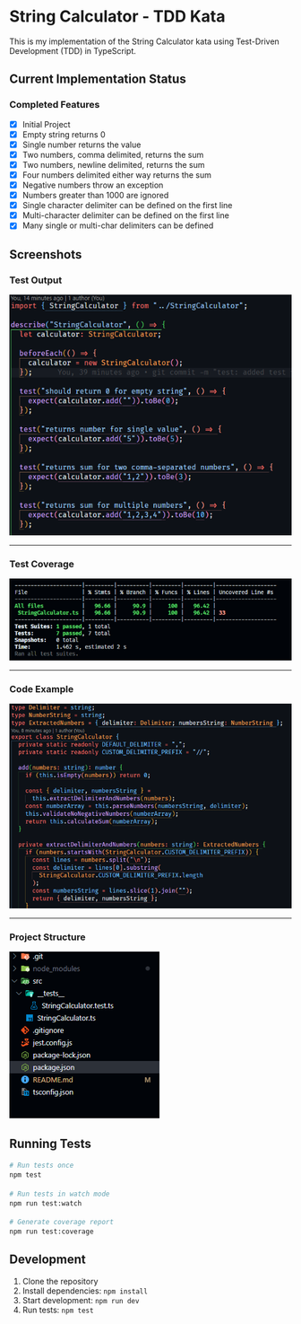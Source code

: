 # String Calculator - TDD Kata

This is my implementation of the String Calculator kata using Test-Driven Development (TDD) in TypeScript.

## Current Implementation Status

### Completed Features  
- [X] Initial Project  
- [X] Empty string returns 0  
- [X] Single number returns the value  
- [X] Two numbers, comma delimited, returns the sum  
- [X] Two numbers, newline delimited, returns the sum  
- [X] Four numbers delimited either way returns the sum  
- [X] Negative numbers throw an exception  
- [X] Numbers greater than 1000 are ignored  
- [X] Single character delimiter can be defined on the first line  
- [X] Multi-character delimiter can be defined on the first line  
- [X] Many single or multi-char delimiters can be defined  

## Screenshots

### Test Output
![Test Output](./src/screenshots/tests.png)

---

### Test Coverage
![Test Coverage](./src/screenshots/test-coverage.png)

---

### Code Example
![Code Sample](./src/screenshots/code.png)

---

### Project Structure
![Folder Structure](./src/screenshots/folder-structure.png)

## Running Tests

```bash
# Run tests once
npm test

# Run tests in watch mode
npm run test:watch

# Generate coverage report
npm run test:coverage
```

## Development

1. Clone the repository
2. Install dependencies: `npm install`
3. Start development: `npm run dev`
4. Run tests: `npm test`
